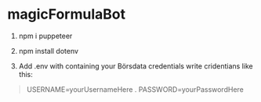 # magicFormulaBot

1. npm i puppeteer
2. npm install dotenv

3. Add .env with containing your Börsdata credentials
  write cridentians like this:
> USERNAME=yourUsernameHere
.
> PASSWORD=yourPasswordHere
